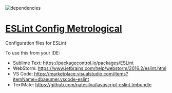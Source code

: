 ![dependencies](https://david-dm.org/metrological/eslint-config-metrological.svg)


# [ESLint Config Metrological](https://git.io/eslint-config-metrological "ESLint Config Metrological")
Configuration files for ESLint

To use this from your IDE:
- Sublime Text: https://packagecontrol.io/packages/ESLint
- WebStorm: https://www.jetbrains.com/help/webstorm/2016.2/eslint.html
- VS Code: https://marketplace.visualstudio.com/items?itemName=dbaeumer.vscode-eslint
- TextMate: https://github.com/natesilva/javascript-eslint.tmbundle
